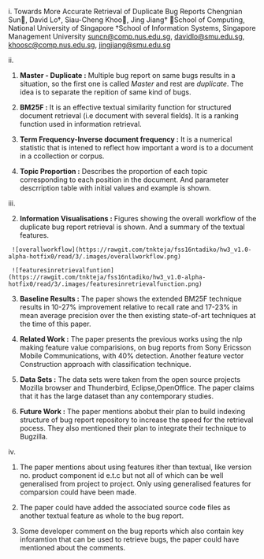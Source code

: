 i. Towards More Accurate Retrieval of Duplicate Bug Reports Chengnian Sun, David Lo†, Siau-Cheng Khoo, Jing Jiang† School of Computing, National University of Singapore †School of Information Systems, Singapore Management University suncn@comp.nus.edu.sg, davidlo@smu.edu.sg, khoosc@comp.nus.edu.sg, jingjiang@smu.edu.sg

ii.
   1. **Master - Duplicate :** 
     Multiple bug report on same bugs results in a situation, so the first one is called *Master* and rest are *duplicate*. The idea is to separate the repition of same kind of bugs.
   2. **BM25F :**
     It is an effective textual similarity function for structured document retrieval (i.e document with several fields). It is a ranking function used in information retrieval.

   3. **Term Frequency-Inverse document frequency :**
    It is a numerical statistic that is intened to reflect how important a word is to a document in a ccollection or corpus.
   
   4. **Topic Proportion :**
     Describes the proportion of each topic corresponding to each position in the document. And parameter descrription table with initial values and example is shown.

iii.

   2. **Information Visualisations :**
     Figures showing the overall workflow of the duplicate bug report retrieval is shown. And a summary of the textual features.

     ![overallworkflow](https://rawgit.com/tnkteja/fss16ntadiko/hw3_v1.0-alpha-hotfix0/read/3/.images/overallworkflow.png)

     ![featuresinretrievalfuntion](https://rawgit.com/tnkteja/fss16ntadiko/hw3_v1.0-alpha-hotfix0/read/3/.images/featuresinretrievalfunction.png)

   3. **Baseline Results :**
     The paper shows the extended BM25F technique results in 10-27% improvement relative to recall rate and 17-23% in mean average precision over the then existing state-of-art techniques at  the time of this paper.

   4. **Related Work :**
     The paper presents the previous works using the nlp making feature value comparisions, on bug reports from Sony Ericsson Mobile Communications, with 40% detection. Another feature vector Construction approach with classification technique.

   5. **Data Sets :**
     The data sets were taken from the open source projects Mozilla browser and Thunderbird, Eclipse,OpenOffice. The paper claims that it has the large dataset than any contemporary studies.

   6. **Future Work :**
      The paper mentions abobut their plan to build indexing structure of bug report repository to increase the speed for the retrieval pocess. They also mentioned their plan to integrate their technique to Bugzilla.

iv.
  1. The paper mentions about using features ither than textual, like version no. product component id e.t.c but not all of which can be well generalised from project to project. Only using generalised features for comparsion could have been made.

  2. The paper could have added the associated source code files as another textual feature as whole to the bug report. 
  
  3.  Some developer comment on the  bug reports which also contain key inforamtion that can be used to retrieve bugs, the paper could have mentioned about the comments.